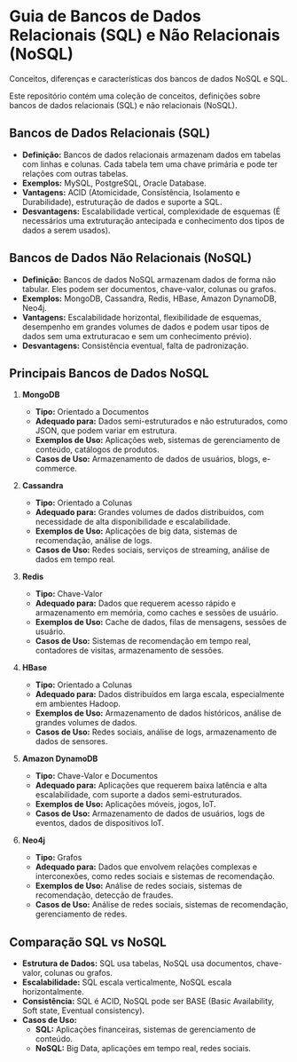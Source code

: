 # Guia de Bancos de Dados Relacionais (SQL) e Não Relacionais (NoSQL)
Conceitos, diferenças e características dos bancos de dados NoSQL e SQL.

Este repositório contém uma coleção de conceitos, definições sobre bancos de dados relacionais (SQL) e não relacionais (NoSQL).

## Bancos de Dados Relacionais (SQL)
- **Definição:** Bancos de dados relacionais armazenam dados em tabelas com linhas e colunas. Cada tabela tem uma chave primária e pode ter relações com outras tabelas.
- **Exemplos:** MySQL, PostgreSQL, Oracle Database.
- **Vantagens:** ACID (Atomicidade, Consistência, Isolamento e Durabilidade), estruturação de dados e suporte a SQL.
- **Desvantagens:** Escalabilidade vertical, complexidade de esquemas (É necessários uma extruturação antecipada e conhecimento dos tipos de dados a serem usados).

## Bancos de Dados Não Relacionais (NoSQL)
- **Definição:** Bancos de dados NoSQL armazenam dados de forma não tabular. Eles podem ser documentos, chave-valor, colunas ou grafos.
- **Exemplos:** MongoDB, Cassandra, Redis, HBase, Amazon DynamoDB, Neo4j.
- **Vantagens:** Escalabilidade horizontal, flexibilidade de esquemas, desempenho em grandes volumes de dados e podem usar tipos de dados sem uma extruturacao e sem um conhecimento prévio).
- **Desvantagens:** Consistência eventual, falta de padronização.

## Principais Bancos de Dados NoSQL
1. **MongoDB**
   - **Tipo:** Orientado a Documentos
   - **Adequado para:** Dados semi-estruturados e não estruturados, como JSON, que podem variar em estrutura.
   - **Exemplos de Uso:** Aplicações web, sistemas de gerenciamento de conteúdo, catálogos de produtos.
   - **Casos de Uso:** Armazenamento de dados de usuários, blogs, e-commerce.

2. **Cassandra**
   - **Tipo:** Orientado a Colunas
   - **Adequado para:** Grandes volumes de dados distribuídos, com necessidade de alta disponibilidade e escalabilidade.
   - **Exemplos de Uso:** Aplicações de big data, sistemas de recomendação, análise de logs.
   - **Casos de Uso:** Redes sociais, serviços de streaming, análise de dados em tempo real.

3. **Redis**
   - **Tipo:** Chave-Valor
   - **Adequado para:** Dados que requerem acesso rápido e armazenamento em memória, como caches e sessões de usuário.
   - **Exemplos de Uso:** Cache de dados, filas de mensagens, sessões de usuário.
   - **Casos de Uso:** Sistemas de recomendação em tempo real, contadores de visitas, armazenamento de sessões.

4. **HBase**
   - **Tipo:** Orientado a Colunas
   - **Adequado para:** Dados distribuídos em larga escala, especialmente em ambientes Hadoop.
   - **Exemplos de Uso:** Armazenamento de dados históricos, análise de grandes volumes de dados.
   - **Casos de Uso:** Redes sociais, análise de logs, armazenamento de dados de sensores.

5. **Amazon DynamoDB**
   - **Tipo:** Chave-Valor e Documentos
   - **Adequado para:** Aplicações que requerem baixa latência e alta escalabilidade, com suporte a dados semi-estruturados.
   - **Exemplos de Uso:** Aplicações móveis, jogos, IoT.
   - **Casos de Uso:** Armazenamento de dados de usuários, logs de eventos, dados de dispositivos IoT.

6. **Neo4j**
   - **Tipo:** Grafos
   - **Adequado para:** Dados que envolvem relações complexas e interconexões, como redes sociais e sistemas de recomendação.
   - **Exemplos de Uso:** Análise de redes sociais, sistemas de recomendação, detecção de fraudes.
   - **Casos de Uso:** Análise de redes sociais, sistemas de recomendação, gerenciamento de redes.

## Comparação SQL vs NoSQL
- **Estrutura de Dados:** SQL usa tabelas, NoSQL usa documentos, chave-valor, colunas ou grafos.
- **Escalabilidade:** SQL escala verticalmente, NoSQL escala horizontalmente.
- **Consistência:** SQL é ACID, NoSQL pode ser BASE (Basic Availability, Soft state, Eventual consistency).
- **Casos de Uso:** 
  - **SQL:** Aplicações financeiras, sistemas de gerenciamento de conteúdo.
  - **NoSQL:** Big Data, aplicações em tempo real, redes sociais.


